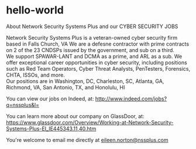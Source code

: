 # hello-world
About Network Security Systems Plus and our CYBER SECURITY JOBS

Network Security Systems Plus is a veteran-owned cyber security firm based in Falls Church, VA  We are a defesne contractor with prime contracts on 2 of the 23 CNDSPs issued by the government, and sub on a third.  
We support SPAWAR-LANT and DCMA as a prime, and ARL as a sub.  We offer exceptional career opportunities in cyber security, including positions such as Red Team Operators, Cyber Threat Analysts, PenTesters, Forensics, CHTA, ISSOs, and more.  
Our positions are in Washington, DC, Charleston, SC, Atlanta, GA, Richmond, VA, San Antonio, TX, and Honolulu, HI

You can view our jobs on Indeed, at: http://www.indeed.com/jobs?q=nssplus&l=

You can learn more about our company on GlassDoor, at: https://www.glassdoor.com/Overview/Working-at-Network-Security-Systems-Plus-EI_IE445343.11,40.htm

You're welcome to email me directly at eileen.norton@nssplus.com
